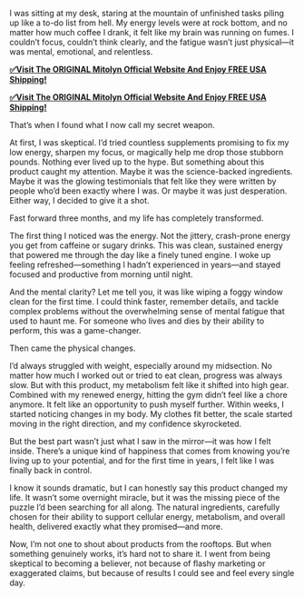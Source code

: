 I was sitting at my desk, staring at the mountain of unfinished tasks piling up like a to-do list from hell. My energy levels were at rock bottom, and no matter how much coffee I drank, it felt like my brain was running on fumes. I couldn’t focus, couldn’t think clearly, and the fatigue wasn’t just physical—it was mental, emotional, and relentless.

**[✅Visit The ORIGINAL Mitolyn Official Website And Enjoy FREE USA Shipping!](https://8df33x0djhpx2bvdlkwgzc0z6k.hop.clickbank.net)**

**[✅Visit The ORIGINAL Mitolyn Official Website And Enjoy FREE USA Shipping!](https://8df33x0djhpx2bvdlkwgzc0z6k.hop.clickbank.net)**


That’s when I found what I now call my secret weapon.

At first, I was skeptical. I’d tried countless supplements promising to fix my low energy, sharpen my focus, or magically help me drop those stubborn pounds. Nothing ever lived up to the hype. But something about this product caught my attention. Maybe it was the science-backed ingredients. Maybe it was the glowing testimonials that felt like they were written by people who’d been exactly where I was. Or maybe it was just desperation. Either way, I decided to give it a shot.

Fast forward three months, and my life has completely transformed.

The first thing I noticed was the energy. Not the jittery, crash-prone energy you get from caffeine or sugary drinks. This was clean, sustained energy that powered me through the day like a finely tuned engine. I woke up feeling refreshed—something I hadn’t experienced in years—and stayed focused and productive from morning until night.

And the mental clarity? Let me tell you, it was like wiping a foggy window clean for the first time. I could think faster, remember details, and tackle complex problems without the overwhelming sense of mental fatigue that used to haunt me. For someone who lives and dies by their ability to perform, this was a game-changer.

Then came the physical changes.

I’d always struggled with weight, especially around my midsection. No matter how much I worked out or tried to eat clean, progress was always slow. But with this product, my metabolism felt like it shifted into high gear. Combined with my renewed energy, hitting the gym didn’t feel like a chore anymore. It felt like an opportunity to push myself further. Within weeks, I started noticing changes in my body. My clothes fit better, the scale started moving in the right direction, and my confidence skyrocketed.

But the best part wasn’t just what I saw in the mirror—it was how I felt inside. There’s a unique kind of happiness that comes from knowing you’re living up to your potential, and for the first time in years, I felt like I was finally back in control.

I know it sounds dramatic, but I can honestly say this product changed my life. It wasn’t some overnight miracle, but it was the missing piece of the puzzle I’d been searching for all along. The natural ingredients, carefully chosen for their ability to support cellular energy, metabolism, and overall health, delivered exactly what they promised—and more.

Now, I’m not one to shout about products from the rooftops. But when something genuinely works, it’s hard not to share it. I went from being skeptical to becoming a believer, not because of flashy marketing or exaggerated claims, but because of results I could see and feel every single day.

